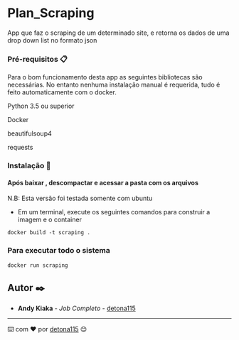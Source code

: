 # Plan_Scraping

App que faz o scraping de um determinado site, e retorna os dados de uma drop down list no formato json

### Pré-requisitos 📋

Para o bom funcionamento desta app as seguintes bibliotecas são necessárias.
No entanto nenhuma instalação manual é requerida, tudo é feito automaticamente com o docker.

Python 3.5 ou superior

Docker

beautifulsoup4

requests

### Instalação 🔧

#### Após baixar , descompactar e acessar a pasta com os arquivos

N.B: Esta versão foi testada somente com ubuntu

- Em um terminal, execute os seguintes comandos para construir a imagem e o container

```
docker build -t scraping .
```
     
 ### Para executar todo o sistema
 ```
 docker run scraping
 ```
 
## Autor ✒️

* **Andy Kiaka** - *Job Completo* - [detona115](https://github.com/detona115)

---
⌨️ com ❤️ por [detona115](https://github.com/detona115) 😊



